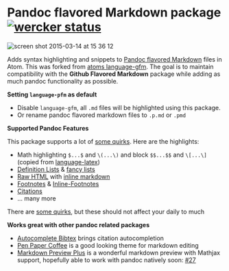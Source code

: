 # Pandoc flavored Markdown package [![wercker status](https://app.wercker.com/status/e2bfecae6e8a971093516b3b3ddd4721/s/master "wercker status")](https://app.wercker.com/project/bykey/e2bfecae6e8a971093516b3b3ddd4721)
![screen shot 2015-03-14 at 15 36 12](https://cloud.githubusercontent.com/assets/2906107/6652065/f9d4048a-ca60-11e4-8c3f-c490c68b6559.png)

Adds syntax highlighting and snippets to [Pandoc flavored Markdown](http://johnmacfarlane.net/pandoc/README.html)
files in Atom. This was forked from [atoms language-gfm](https://github.com/atom/language-gfm). The goal is to maintain compatibility with the **Github Flavored Markdown** package while adding as much pandoc functionality as possible.

**Setting `language-pfm` as default**

* Disable `language-gfm`, all `.md` files will be highlighted using this package.
* Or rename pandoc flavored markdown files to `.p.md` or `.pmd`

**Supported Pandoc Features**

This package supports a lot of [some quirks](docs/supported-features). Here are the highlights:

* Math highlighting `$...$` and `\(...\)` and block `$$...$$` and `\[...\]` (copied from [language-latex](https://atom.io/packages/language-latex))
* [Definition Lists] & [fancy lists]
* [Raw HTML] with [inline markdown]
* [Footnotes] & [Inline-Footnotes]
* [Citations]
* ... many more

There are [some quirks](docs/known-issues), but these should not affect your daily to much

[fancy lists]: http://johnmacfarlane.net/pandoc/README.html#extension-fancy_lists
[Citations]: http://johnmacfarlane.net/pandoc/README.html#extension-citations
[Footnotes]: http://johnmacfarlane.net/pandoc/README.html#extension-footnotes
[Inline-Footnotes]: http://johnmacfarlane.net/pandoc/README.html#extension-inline_notes
[Definition Lists]: http://johnmacfarlane.net/pandoc/README.html#extension-definition_lists
[Raw HTML]: http://johnmacfarlane.net/pandoc/README.html#extension-raw_html
[inline markdown]: http://johnmacfarlane.net/pandoc/README.html#extension-markdown_in_html_blocks

**Works great with other pandoc related packages**

* [Autocomplete Bibtex] brings citation autocompletion
* [Pen Paper Coffee] is a good looking theme for markdown editing
* [Markdown Preview Plus] is a wonderful markdown preview with Mathjax support, hopefully able to work with pandoc natively soon: [#27]

[Autocomplete Bibtex]: https://atom.io/packages/autocomplete-bibtex

[Pen Paper Coffee]: https://atom.io/packages/pen-paper-coffee-syntax

[Markdown Preview Plus]: https://atom.io/packages/markdown-preview-plus

[#27]: https://github.com/Galadirith/markdown-preview-plus/pull/27
